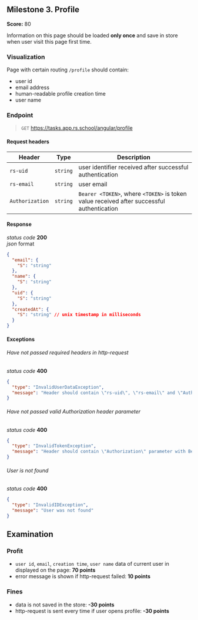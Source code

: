 ## Milestone 3. Profile

**Score:** 80

Information on this page should be loaded **only once** and save in store when user visit this page
first
time.

### Visualization

Page with certain routing `/profile` should contain:

- user id
- email address
- human-readable profile creation time
- user name

### Endpoint

> `GET` https://tasks.app.rs.school/angular/profile

#### Request headers

| Header          | Type     | Description                                                                               |
| --------------- | -------- | ----------------------------------------------------------------------------------------- |
| `rs-uid`        | `string` | user identifier received after successful authentication                                  |
| `rs-email`      | `string` | user email                                                                                |
| `Authorization` | `string` | `Bearer <TOKEN>`, where `<TOKEN>` is token value received after successful authentication |

#### Response

_status code_ **200**  
_json_ format

```json
{
  "email": {
    "S": "string"
  },
  "name": {
    "S": "string"
  },
  "uid": {
    "S": "string"
  },
  "createdAt": {
    "S": "string" // unix timestamp in milliseconds
  }
}
```

#### Exceptions

###### Have not passed required headers in http-request

_status code_ **400**

```json
{
  "type": "InvalidUserDataException",
  "message": "Header should contain \"rs-uid\", \"rs-email\" and \"Authorization\" parameters."
}
```

###### Have not passed valid Authorization header parameter

_status code_ **400**

```json
{
  "type": "InvalidTokenException",
  "message": "Header should contain \"Authorization\" parameter with Bearer code."
}
```

###### User is not found

_status code_ **400**

```json
{
  "type": "InvalidIDException",
  "message": "User was not found"
}
```

## Examination

### Profit

- `user id`, `email`, `creation time`, `user name` data of current user in
  displayed on the page: **70 points**
- error message is shown if http-request failed: **10 points**

### Fines

- data is not saved in the store: **-30 points**
- http-request is sent every time if user opens profile: **-30 points**
